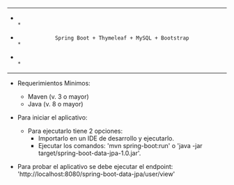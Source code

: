 *********************************************************************************
*                                                                               *                           
*                 Spring Boot + Thymeleaf + MySQL + Bootstrap                   *
*                                                                               *
*********************************************************************************

* Requerimientos Minimos:
  - Maven (v. 3 o mayor)
  - Java (v. 8 o mayor)
  
* Para iniciar el aplicativo:
  - Para ejecutarlo tiene 2 opciones:
     - Importarlo en un IDE de desarrollo y ejecutarlo.
     - Ejecutar los comandos: 'mvn spring-boot:run' o 'java -jar target/spring-boot-data-jpa-1.0.jar'.
		  
* Para probar el aplicativo se debe ejecutar el endpoint: 
   'http://localhost:8080/spring-boot-data-jpa/user/view'
